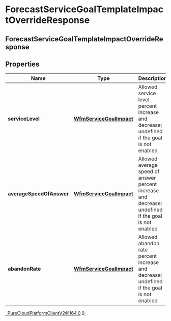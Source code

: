 # ForecastServiceGoalTemplateImpactOverrideResponse

## ForecastServiceGoalTemplateImpactOverrideResponse

## Properties

|Name | Type | Description | Notes|
|------------ | ------------- | ------------- | -------------|
| **serviceLevel** | [**WfmServiceGoalImpact**](WfmServiceGoalImpact) | Allowed service level percent increase and decrease; undefined if the goal is not enabled | [optional] |
| **averageSpeedOfAnswer** | [**WfmServiceGoalImpact**](WfmServiceGoalImpact) | Allowed average speed of answer percent increase and decrease; undefined if the goal is not enabled | [optional] |
| **abandonRate** | [**WfmServiceGoalImpact**](WfmServiceGoalImpact) | Allowed abandon rate percent increase and decrease; undefined if the goal is not enabled | [optional] |



_PureCloudPlatformClientV2@164.0.0_
